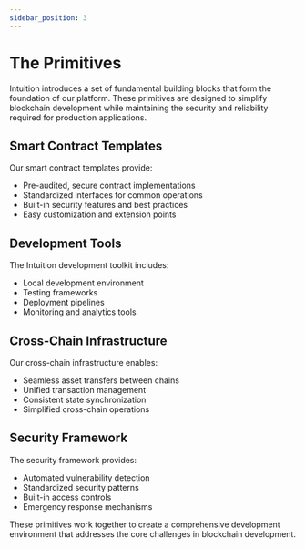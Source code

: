 ```yaml
---
sidebar_position: 3
---
```


# The Primitives

Intuition introduces a set of fundamental building blocks that form the foundation of our platform. These primitives are designed to simplify blockchain development while maintaining the security and reliability required for production applications.

## Smart Contract Templates

Our smart contract templates provide:
- Pre-audited, secure contract implementations
- Standardized interfaces for common operations
- Built-in security features and best practices
- Easy customization and extension points

## Development Tools

The Intuition development toolkit includes:
- Local development environment
- Testing frameworks
- Deployment pipelines
- Monitoring and analytics tools

## Cross-Chain Infrastructure

Our cross-chain infrastructure enables:
- Seamless asset transfers between chains
- Unified transaction management
- Consistent state synchronization
- Simplified cross-chain operations

## Security Framework

The security framework provides:
- Automated vulnerability detection
- Standardized security patterns
- Built-in access controls
- Emergency response mechanisms

These primitives work together to create a comprehensive development environment that addresses the core challenges in blockchain development. 